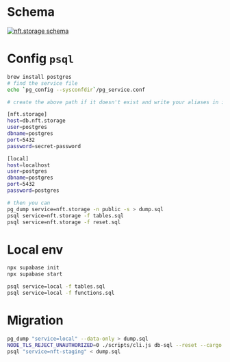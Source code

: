 # Schema

[![nft.storage schema](https://bafybeicyzqvvloqvxcscifhmohzjnd6uelcwxcjihrjo3hjahyexlz22ma.ipfs.dweb.link/schema-diagram.png)](https://bafybeicyzqvvloqvxcscifhmohzjnd6uelcwxcjihrjo3hjahyexlz22ma.ipfs.dweb.link/schema-diagram.png)

# Config `psql`

```bash
brew install postgres
# find the service file
echo `pg_config --sysconfdir`/pg_service.conf

# create the above path if it doesn't exist and write your aliases in it

[nft.storage]
host=db.nft.storage
user=postgres
dbname=postgres
port=5432
password=secret-password

[local]
host=localhost
user=postgres
dbname=postgres
port=5432
password=postgres

# then you can
pg_dump service=nft.storage -n public -s > dump.sql
psql service=nft.storage -f tables.sql
psql service=nft.storage -f reset.sql

```

# Local env

```bash
npx supabase init
npx supabase start

psql service=local -f tables.sql
psql service=local -f functions.sql
```

# Migration

```bash
pg_dump "service=local" --data-only > dump.sql
NODE_TLS_REJECT_UNAUTHORIZED=0 ./scripts/cli.js db-sql --reset --cargo --testing
psql "service=nft-staging" < dump.sql
```
